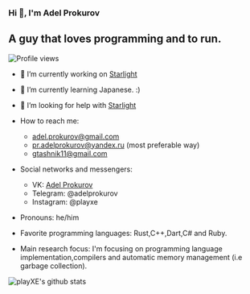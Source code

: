### Hi 👋, I'm Adel Prokurov

## A guy that loves programming and to run.

![Profile views](https://gpvc.arturio.dev/playXE)

- 🔭 I’m currently working on [Starlight](https://github.com/Starlight-JS/starlight)
- 🌱 I’m currently learning Japanese. :)
- 🤔 I’m looking for help with [Starlight](https://github.com/Starlight-JS/starlight)

- How to reach me: 
  - adel.prokurov@gmail.com
  - pr.adelprokurov@yandex.ru (most preferable way)
  - gtashnik11@gmail.com
- Social networks and messengers:
  - VK: [Adel Prokurov](https://vk.com/rockadel)
  - Telegram: @adelprokurov
  - Instagram: @playxe
- Pronouns: he/him
- Favorite programming languages: Rust,C++,Dart,C# and Ruby.
- Main research focus: I'm focusing on programming language implementation,compilers and automatic memory management (i.e garbage collection).


![playXE's github stats](https://github-readme-stats.vercel.app/api?username=playXE&show_icons=true&theme=radical)
